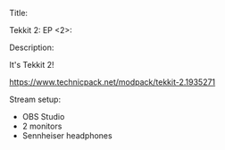 Title:

Tekkit 2: EP <2>: <Diggy diggy hole and UNLIMITED EMC>

Description:

It's Tekkit 2!

https://www.technicpack.net/modpack/tekkit-2.1935271

Stream setup:
- OBS Studio
- 2 monitors
- Sennheiser headphones

